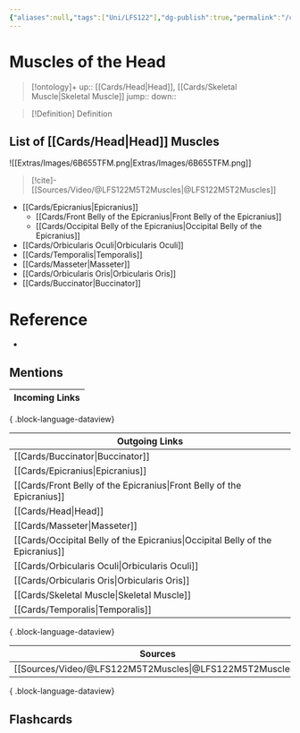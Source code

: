 ```yaml
---
{"aliases":null,"tags":["Uni/LFS122"],"dg-publish":true,"permalink":"/cards/muscles-of-the-head/","dgPassFrontmatter":true}
---
```


# Muscles of the Head

> [!ontology]+
> up:: [[Cards/Head\|Head]], [[Cards/Skeletal Muscle\|Skeletal Muscle]]
> jump:: 
> down:: 

> [!Definition] Definition

## List of [[Cards/Head\|Head]] Muscles

![[Extras/Images/6B655TFM.png\|Extras/Images/6B655TFM.png]]

> [!cite]-
> [[Sources/Video/@LFS122M5T2Muscles\|@LFS122M5T2Muscles]]

- [[Cards/Epicranius\|Epicranius]]
	- [[Cards/Front Belly of the Epicranius\|Front Belly of the Epicranius]]
	- [[Cards/Occipital Belly of the Epicranius\|Occipital Belly of the Epicranius]]
- [[Cards/Orbicularis Oculi\|Orbicularis Oculi]]
- [[Cards/Temporalis\|Temporalis]]
- [[Cards/Masseter\|Masseter]]
- [[Cards/Orbicularis Oris\|Orbicularis Oris]]
- [[Cards/Buccinator\|Buccinator]]

# Reference

- 

## Mentions

| Incoming Links |
| -------------- |

{ .block-language-dataview}

| Outgoing Links                                                                    |
| --------------------------------------------------------------------------------- |
| [[Cards/Buccinator\|Buccinator]]                                               |
| [[Cards/Epicranius\|Epicranius]]                                               |
| [[Cards/Front Belly of the Epicranius\|Front Belly of the Epicranius]]         |
| [[Cards/Head\|Head]]                                                           |
| [[Cards/Masseter\|Masseter]]                                                   |
| [[Cards/Occipital Belly of the Epicranius\|Occipital Belly of the Epicranius]] |
| [[Cards/Orbicularis Oculi\|Orbicularis Oculi]]                                 |
| [[Cards/Orbicularis Oris\|Orbicularis Oris]]                                   |
| [[Cards/Skeletal Muscle\|Skeletal Muscle]]                                     |
| [[Cards/Temporalis\|Temporalis]]                                               |

{ .block-language-dataview}

| Sources                                                     |
| ----------------------------------------------------------- |
| [[Sources/Video/@LFS122M5T2Muscles\|@LFS122M5T2Muscles]] |

{ .block-language-dataview}

## Flashcards